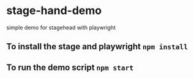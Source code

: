 # stage-hand-demo
simple demo for stagehead with playwright

## To install the stage and playwright `npm install`
## To run the demo script `npm start`
